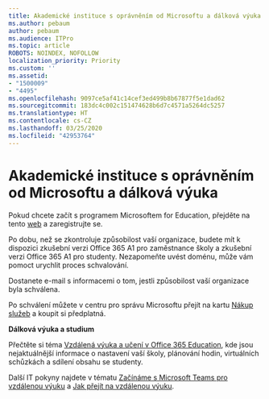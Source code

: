 ```yaml
---
title: Akademické instituce s oprávněním od Microsoftu a dálková výuka
ms.author: pebaum
author: pebaum
ms.audience: ITPro
ms.topic: article
ROBOTS: NOINDEX, NOFOLLOW
localization_priority: Priority
ms.custom: ''
ms.assetid:
- "1500009"
- "4495"
ms.openlocfilehash: 9097ce5af41c14cef3ed499b8b67877f5e1dad62
ms.sourcegitcommit: 183dc4c002c151474628b6d7c4571a5264dc5257
ms.translationtype: HT
ms.contentlocale: cs-CZ
ms.lasthandoff: 03/25/2020
ms.locfileid: "42953764"
---
```

# <a name="microsoft-qualified-academic-institution-and-remote-teaching-and-learning"></a>Akademické instituce s oprávněním od Microsoftu a dálková výuka

Pokud chcete začít s programem Microsoftem for Education, přejděte na tento [web](https://www.microsoft.com/microsoft-365/academic/compare-office-365-education-plans) a zaregistrujte se.

Po dobu, než se zkontroluje způsobilost vaší organizace, budete mít k dispozici zkušební verzi Office 365 A1 pro zaměstnance školy a zkušební verzi Office 365 A1 pro studenty.  Nezapomeňte uvést doménu, může vám pomoct urychlit proces schvalování.

Dostanete e-mail s informacemi o tom, jestli způsobilost vaší organizace byla schválena.  

Po schválení můžete v centru pro správu Microsoftu přejít na kartu [Nákup služeb](https://admin.microsoft.com/Adminportal/Home#/catalog) a koupit si předplatná.

**Dálková výuka a studium**

Přečtěte si téma [Vzdálená výuka a učení v Office 365 Education](https://support.office.com/article/remote-teaching-and-learning-in-office-365-education-f651ccae-7b65-478b-8366-51bb884025c4), kde jsou nejaktuálnější informace o nastavení vaší školy, plánování hodin, virtuálních schůzkách a sdílení obsahu se studenty.

Další IT pokyny najdete v tématu [Začínáme s Microsoft Teams pro vzdálenou výuku](https://docs.microsoft.com/cs-CZ/MicrosoftTeams/remote-learning-edu) a [Jak přejít na vzdálenou výuku](https://www.microsoft.com/education/remote-learning).
